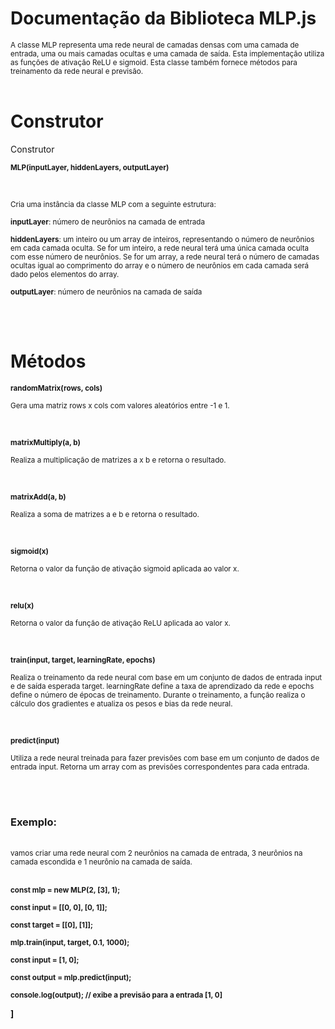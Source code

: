 # Documentação da Biblioteca MLP.js
<sub>A classe MLP representa uma rede neural de camadas densas com uma camada de entrada, uma ou mais camadas ocultas e uma camada de saída. Esta implementação utiliza as funções de ativação ReLU e sigmoid. Esta classe também fornece métodos para treinamento da rede neural e previsão.</sub>
</br></br>
<h1>Construtor</h1>
<p>Construtor</p>
<p><sub><strong>MLP(inputLayer, hiddenLayers, outputLayer)</strong></sub></p>
</br>
<p><sub>Cria uma instância da classe MLP com a seguinte estrutura:</sub></p>
<p><sub><strong>inputLayer</strong>: número de neurônios na camada de entrada</sub></p>
<p><sub><strong>hiddenLayers</strong>: um inteiro ou um array de inteiros, representando o número de neurônios em cada camada oculta. Se for um inteiro, a rede neural terá uma única camada oculta com esse número de neurônios. Se for um array, a rede neural terá o número de camadas ocultas igual ao comprimento do array e o número de neurônios em cada camada será dado pelos elementos do array.</sub></p>
<p><sub><strong>outputLayer</strong>: número de neurônios na camada de saída</sub></p>
</br></br>
<h1>Métodos</h1>
<p><sub><strong>randomMatrix(rows, cols)</strong></sub></p>
<p><sub>Gera uma matriz rows x cols com valores aleatórios entre -1 e 1.</sub></p>
</br>
<p><sub><strong>matrixMultiply(a, b)</strong></sub></p>
<p><sub>Realiza a multiplicação de matrizes a x b e retorna o resultado.</sub></p>
</br>
<p><sub><strong>matrixAdd(a, b)</strong></sub></p>
<p><sub>Realiza a soma de matrizes a e b e retorna o resultado.</sub></p>
</br>
<p><sub><strong>sigmoid(x)</strong></sub></p>
<p><sub>Retorna o valor da função de ativação sigmoid aplicada ao valor x.</sub></p>
</br>
<p><sub><strong>relu(x)</strong></sub></p>
<p><sub>Retorna o valor da função de ativação ReLU aplicada ao valor x.</sub></p>
</br>
<p><sub><strong>train(input, target, learningRate, epochs)</strong></sub></p>
<p><sub>Realiza o treinamento da rede neural com base em um conjunto de dados de entrada input e de saída esperada target. learningRate define a taxa de aprendizado da rede e epochs define o número de épocas de treinamento. Durante o treinamento, a função realiza o cálculo dos gradientes e atualiza os pesos e bias da rede neural.</sub></p>
  </br>
<p><sub><strong>predict(input)</strong></sub></p>
<p><sub>Utiliza a rede neural treinada para fazer previsões com base em um conjunto de dados de entrada input. Retorna um array com as previsões correspondentes para cada entrada.</sub></p>
</br></br>
<h3>Exemplo:</h3></br>
<sub>vamos criar uma rede neural com 2 neurônios na camada de entrada, 3 neurônios na camada escondida e 1 neurônio na camada de saída.</sub>
</br></br><strong>
<p><sub>const mlp = new MLP(2, [3], 1);</sub></p>
<p><sub>const input = [[0, 0], [0, 1]];</sub></p>
<p><sub>const target = [[0], [1]];</sub></p>
<p><sub>mlp.train(input, target, 0.1, 1000);</sub></p>
<p><sub>const input = [1, 0];</sub></p>
<p><sub>const output = mlp.predict(input);</sub></p>
<p><sub>console.log(output); // exibe a previsão para a entrada [1, 0]</sub></p>]
  </strong>
